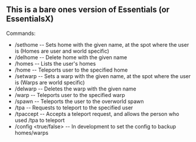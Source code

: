 ## This is a bare ones version of Essentials (or EssentialsX)

Commands:
  * /sethome <home> -- Sets home with the given name,  at the spot where the user is (Homes are user and world specific)
  * /delhome <home> -- Delete home with the given name
  * /homes -- Lists the user's homes
  * /home <home> -- Teleports user to the specified home
  * /setwarp <warp> -- Sets a warp with the given name, at the spot where the user is (Warps are world specific)
  * /delwarp <warp> -- Deletes the warp with the given name
  * /warp <warp> -- Teleports user to the specified warp 
  * /spawn -- Teleports the user to the overworld spawn
  * /tpa <user> -- Requests to teleport to the specified user
  * /tpaccept -- Accepts a teleport request, and allows the person who used /tpa to teleport
  * /config <config option> <true/false> -- In development to set the config to backup homes/warps
  
  
